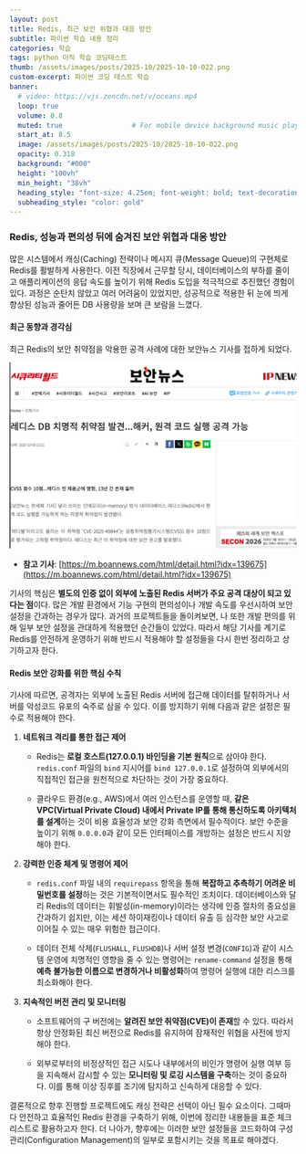 ```yaml
---
layout: post 
title: Redis, 최근 보안 위협과 대응 방안
subtitle: 파이썬 학습 내용 정리
categories: 학습
tags: python 이직 학습 코딩테스트
thumb: /assets/images/posts/2025-10/2025-10-10-022.png
custom-excerpt: 파이썬 코딩 테스트 학습 
banner:
  # video: https://vjs.zencdn.net/v/oceans.mp4
  loop: true
  volume: 0.8
  muted: true                 # For mobile device background music play 
  start_at: 8.5
  image: /assets/images/posts/2025-10/2025-10-10-022.png
  opacity: 0.318
  background: "#000"
  height: "100vh"
  min_height: "38vh"
  heading_style: "font-size: 4.25em; font-weight: bold; text-decoration: underline"
  subheading_style: "color: gold"
---
```


### Redis, 성능과 편의성 뒤에 숨겨진 보안 위협과 대응 방안

많은 시스템에서 캐싱(Caching) 전략이나 메시지 큐(Message Queue)의 구현체로 Redis를 활발하게 사용한다. 이전 직장에서 근무할 당시, 데이터베이스의 부하를 줄이고 애플리케이션의 응답 속도를 높이기 위해 Redis 도입을 적극적으로 추진했던 경험이 있다. 과정은 순탄치 않았고 여러 어려움이 있었지만, 성공적으로 적용한 뒤 눈에 띄게 향상된 성능과 줄어든 DB 사용량을 보며 큰 보람을 느꼈다.

#### 최근 동향과 경각심

최근 Redis의 보안 취약점을 악용한 공격 사례에 대한 보안뉴스 기사를 접하게 되었다.

![](/assets/images/posts/2025-10/2025-10-10-023.png)

- **참고 기사**: [https://m.boannews.com/html/detail.html?idx=139675](https://m.boannews.com/html/detail.html?idx=139675)
    

기사의 핵심은 **별도의 인증 없이 외부에 노출된 Redis 서버가 주요 공격 대상이 되고 있다는 점**이다. 많은 개발 환경에서 기능 구현의 편의성이나 개발 속도를 우선시하여 보안 설정을 간과하는 경우가 많다. 과거의 프로젝트들을 돌이켜보면, 나 또한 개발 편의를 위해 일부 보안 설정을 관대하게 적용했던 순간들이 있었다. 따라서 해당 기사를 계기로 Redis를 안전하게 운영하기 위해 반드시 적용해야 할 설정들을 다시 한번 정리하고 상기하고자 한다.

#### Redis 보안 강화를 위한 핵심 수칙

기사에 따르면, 공격자는 외부에 노출된 Redis 서버에 접근해 데이터를 탈취하거나 서버를 악성코드 유포의 숙주로 삼을 수 있다. 이를 방지하기 위해 다음과 같은 설정은 필수로 적용해야 한다.

1. **네트워크 격리를 통한 접근 제어**
    
    - Redis는 **로컬 호스트(127.0.0.1) 바인딩을 기본 원칙**으로 삼아야 한다. `redis.conf` 파일의 `bind` 지시어를 `bind 127.0.0.1`로 설정하여 외부에서의 직접적인 접근을 원천적으로 차단하는 것이 가장 중요하다.
        
    - 클라우드 환경(e.g., AWS)에서 여러 인스턴스를 운영할 때, **같은 VPC(Virtual Private Cloud) 내에서 Private IP를 통해 통신하도록 아키텍처를 설계**하는 것이 비용 효율성과 보안 강화 측면에서 필수적이다. 보안 수준을 높이기 위해 `0.0.0.0`과 같이 모든 인터페이스를 개방하는 설정은 반드시 지양해야 한다.
        
2. **강력한 인증 체계 및 명령어 제어**
    
    - `redis.conf` 파일 내의 `requirepass` 항목을 통해 **복잡하고 추측하기 어려운 비밀번호를 설정**하는 것은 기본적이면서도 필수적인 조치이다. 데이터베이스와 달리 Redis의 데이터는 휘발성(in-memory)이라는 생각에 인증 절차의 중요성을 간과하기 쉽지만, 이는 세션 하이재킹이나 데이터 유출 등 심각한 보안 사고로 이어질 수 있는 매우 위험한 접근이다.
        
    - 데이터 전체 삭제(`FLUSHALL`, `FLUSHDB`)나 서버 설정 변경(`CONFIG`)과 같이 시스템 운영에 치명적인 영향을 줄 수 있는 명령어는 `rename-command` 설정을 통해 **예측 불가능한 이름으로 변경하거나 비활성화**하여 명령어 실행에 대한 리스크를 최소화해야 한다.
        
3. **지속적인 버전 관리 및 모니터링**
    
    - 소프트웨어의 구 버전에는 **알려진 보안 취약점(CVE)이 존재**할 수 있다. 따라서 항상 안정화된 최신 버전으로 Redis를 유지하여 잠재적인 위협을 사전에 방지해야 한다.
        
    - 외부로부터의 비정상적인 접근 시도나 내부에서의 비인가 명령어 실행 여부 등을 지속해서 감시할 수 있는 **모니터링 및 로깅 시스템을 구축**하는 것이 중요하다. 이를 통해 이상 징후를 조기에 탐지하고 신속하게 대응할 수 있다.
        

결론적으로 향후 진행할 프로젝트에도 캐싱 전략은 선택이 아닌 필수 요소이다. 그때마다 안전하고 효율적인 Redis 환경을 구축하기 위해, 이번에 정리한 내용들을 표준 체크리스트로 활용하고자 한다. 더 나아가, 향후에는 이러한 보안 설정들을 코드화하여 구성 관리(Configuration Management)의 일부로 포함시키는 것을 목표로 해야겠다.